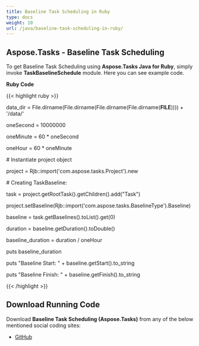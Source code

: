 ```yaml
---
title: Baseline Task Scheduling in Ruby
type: docs
weight: 10
url: /java/baseline-task-scheduling-in-ruby/
---
```


## **Aspose.Tasks - Baseline Task Scheduling**
To get Baseline Task Scheduling using **Aspose.Tasks Java for Ruby**, simply invoke **TaskBaselineSchedule** module. Here you can see example code.

**Ruby Code**

{{< highlight ruby >}}

 data_dir = File.dirname(File.dirname(File.dirname(File.dirname(__FILE__)))) + '/data/'

oneSecond = 10000000

oneMinute = 60 * oneSecond

oneHour = 60 * oneMinute

\# Instantiate project object

project = Rjb::import('com.aspose.tasks.Project').new

\# Creating TaskBaseline:

task = project.getRootTask().getChildren().add("Task")

project.setBaseline(Rjb::import('com.aspose.tasks.BaselineType').Baseline)

baseline = task.getBaselines().toList().get(0)

duration = baseline.getDuration().toDouble()

baseline_duration = duration / oneHour

puts baseline_duration

puts "Baseline Start: "  + baseline.getStart().to_string

puts "Baseline Finish: " + baseline.getFinish().to_string

{{< /highlight >}}
## **Download Running Code**
Download **Baseline Task Scheduling (Aspose.Tasks)** from any of the below mentioned social coding sites:

- [GitHub](https://github.com/aspose-tasks/Aspose.Tasks-for-Java/blob/master/Plugins/Aspose_Tasks_Java_for_Ruby/lib/asposetasksjava/TaskBaselines/taskbaselineschedule.rb)
